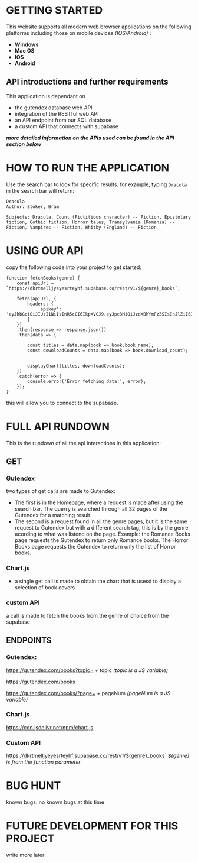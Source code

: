 #   GETTING STARTED

This website supports all modern web browser applications on the following platforms including those on mobile devices  *(IOS/Android)* :
* **Windows**
* **Mac OS**
* **IOS**
* **Android**

## API introductions and further requirements

This application is dependant on 
* the gutendex database web API
*  integration of the RESTful web API
* an API endpoint from our SQL database
* a custom API that connects with supabase 

***more detailed information on the APIs used can be found in the API section below***



# HOW TO RUN THE APPLICATION
Use the search bar to look for specific results. for example, typing `Dracula` in the search bar will return:
```
Dracula
Author: Stoker, Bram

Subjects: Dracula, Count (Fictitious character) -- Fiction, Epistolary fiction, Gothic fiction, Horror tales, Transylvania (Romania) -- Fiction, Vampires -- Fiction, Whitby (England) -- Fiction
```
# USING OUR API
copy the following code into your project to get started: 
```
function fetchBooks(genre) {
    const apiUrl = `https://dkrtmelljyeyesrteyhf.supabase.co/rest/v1/${genre}_books`;

    fetch(apiUrl, {
        headers: {
            'apikey': 'eyJhbGciOiJIUzI1NiIsInR5cCI6IkpXVCJ9.eyJpc3MiOiJzdXBhYmFzZSIsInJlZiI6ImRrcnRtZWxsanlleWVzcnRleWhmIiwicm9sZSI6ImFub24iLCJpYXQiOjE3MTU1MzUxNTUsImV4cCI6MjAzMTExMTE1NX0.xLDZ3H1Y0sGUC8tVAccJqm5YK2hwtZyWMB_AZD5vb74'
        }
    })
    .then(response => response.json())
    .then(data => {
        
        const titles = data.map(book => book.book_name);
        const downloadCounts = data.map(book => book.download_count);

        
        displayChart(titles, downloadCounts);
    })
    .catch(error => {
        console.error('Error fetching data:', error);
    });
}

```
this will allow you to connect to the supabase. 

# FULL API RUNDOWN
This is the rundown of all the api interactions in this application:


##  GET 
### Gutendex
two types of get calls are made to Gutendex:
* The first is in the Homepage, where a request is made after using the search bar. The querry is searched through all 32 pages of the Gutendex for a matching result.
* The second is a request found in all the genre pages, but it is the same request to Gutendex but with a different search tag, this is by the genre acording to what was listend on the page. Example: the Romance Books page requests the Gutendex to return only Romance books. The Horror Books page requests the Gutendex to return only the list of Horror books.

###  Chart.js

* a single get call is made to obtain the chart that is usesd to display a selection of book covers

### custom API
a call is made to fetch the books from the genre of choice from the supabase

## ENDPOINTS
### Gutendex:  

https://gutendex.com/books?topic= + topic    *(topic is a JS variable)* 


https://gutendex.com/books

https://gutendex.com/books/?page= + pageNum   *(pageNum is a JS variable)* 

### Chart.js
https://cdn.jsdelivr.net/npm/chart.js 

### Custom API
https://dkrtmelljyeyesrteyhf.supabase.co/rest/v1/${genre}_books`  *${genre} is from the function parameter*



# BUG HUNT
known bugs:
no known bugs at this time
# FUTURE DEVELOPMENT FOR THIS PROJECT
write more later
